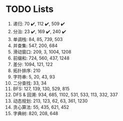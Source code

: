 # TODO Lists

1. 递归: 70 :heavy_check_mark:, 112 :heavy_check_mark:, 509 :heavy_check_mark:
1. 分治: 23 :heavy_check_mark:, 169 :heavy_check_mark:, 240 :heavy_check_mark:
1. 单调栈: 84, 85, 739, 503
1. 并查集: 547, 200, 684
1. 滑动窗口: 209, 3, 1004, 1208
1. 前缀和: 724, 560, 437, 1248
1. 差分: 1094, 121, 122
1. 拓扑排序: 210
1. 字符串: 5, 20, 43, 93
1. 二分查找: 33, 34
1. BFS: 127, 139, 130, 529, 815
1. DFS & 回溯: 934, 685, 1102, 531, 533, 113, 332, 337
1. 动态规划: 213, 123, 62, 63, 361, 1230
1. 贪心算法: 55, 435, 621, 452
1. 字典树: 820, 208, 648
